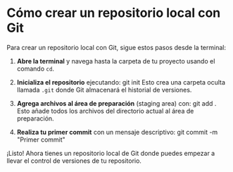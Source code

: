 # Cómo crear un repositorio local con Git

Para crear un repositorio local con Git, sigue estos pasos desde la terminal:

1. **Abre la terminal** y navega hasta la carpeta de tu proyecto usando el comando `cd`.

2. **Inicializa el repositorio** ejecutando: git init
Esto crea una carpeta oculta llamada `.git` donde Git almacenará el historial de versiones.

3. **Agrega archivos al área de preparación** (staging area) con: git add .
Esto añade todos los archivos del directorio actual al área de preparación.

4. **Realiza tu primer commit** con un mensaje descriptivo: git commit -m "Primer commit"

¡Listo! Ahora tienes un repositorio local de Git donde puedes empezar a llevar el control de versiones de tu repositorio.